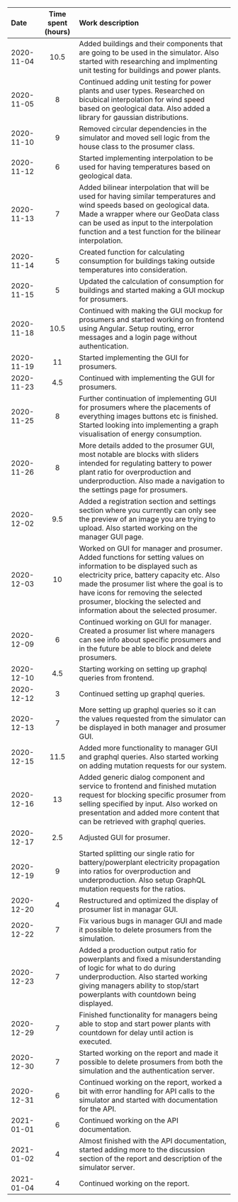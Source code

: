 | Date | Time spent (hours) | Work description  |
| :--- | :---: | :--- |
|2020-11-04| 10.5 | Added buildings and their components that are going to be used in the simulator. Also started with researching and implmenting unit testing for buildings and power plants.
|2020-11-05| 8 | Continued adding unit testing for power plants and user types. Researched on bicubical interpolation for wind speed based on geological data. Also added a library for gaussian distributions.
|2020-11-10| 9 | Removed circular dependencies in the simulator and moved sell logic from the house class to the prosumer class.
|2020-11-12| 6 | Started implementing interpolation to be used for having temperatures based on geological data.
|2020-11-13| 7 | Added bilinear interpolation that will be used for having similar temperatures and wind speeds based on geological data. Made a wrapper where our GeoData class can be used as input to the interpolation function and a test function for the bilinear interpolation. 
|2020-11-14| 5 | Created function for calculating consumption for buildings taking outside temperatures into consideration.
|2020-11-15| 5 | Updated the calculation of consumption for buildings and started making a GUI mockup for prosumers.
|2020-11-18| 10.5 | Continued with making the GUI mockup for prosumers and started working on frontend using Angular. Setup routing, error messages and a login page without authentication.
|2020-11-19| 11 | Started implementing the GUI for prosumers.
|2020-11-23| 4.5| Continued with implementing the GUI for prosumers.
|2020-11-25| 8 | Further continuation of implementing GUI for prosumers where the placements of everything images buttons etc is finished. Started looking into implementing a graph visualisation of energy consumption.
|2020-11-26| 8 | More details added to the prosumer GUI, most notable are blocks with sliders intended for regulating battery to power plant ratio for overproduction and underproduction. Also made a navigation to the settings page for prosumers.
|2020-12-02| 9.5 | Added a registration section and settings section where you currently can only see the preview of an image you are trying to upload. Also started working on the manager GUI page.
|2020-12-03| 10 | Worked on GUI for manager and prosumer. Added functions for setting values on information to be displayed such as electricity price, battery capacity etc. Also made the prosumer list where the goal is to have icons for removing the selected prosumer, blocking the selected and information about the selected prosumer.
|2020-12-09| 6 | Continued working on GUI for manager. Created a prosumer list where managers can see info about specific prosumers and in the future be able to block and delete prosumers.
|2020-12-10| 4.5 | Starting working on setting up graphql queries from frontend.
|2020-12-12| 3 | Continued setting up graphql queries.
|2020-12-13| 7 | More setting up graphql queries so it can the values requested from the simulator can be displayed in both manager and prosumer GUI.
|2020-12-15| 11.5 | Added more functionality to manager GUI and graphql queries. Also started working on adding mutation requests for our system.
|2020-12-16| 13 | Added generic dialog component and service to frontend and finished mutation request for blocking specific prosumer from selling specified by input. Also worked on presentation and added more content that can be retrieved with graphql queries.
|2020-12-17| 2.5 | Adjusted GUI for prosumer.
|2020-12-19| 9 | Started splitting our single ratio for battery/powerplant electricity propagation into ratios for overproduction and underproduction. Also setup GraphQL mutation requests for the ratios.
|2020-12-20| 4 | Restructured and optimized the display of prosumer list in managar GUI.
|2020-12-22| 7 | Fix various bugs in manager GUI and made it possible to delete prosumers from the simulation.
|2020-12-23| 7 | Added a production output ratio for powerplants and fixed a misunderstanding of logic for what to do during underproduction. Also started working giving managers ability to stop/start powerplants with countdown being displayed.
|2020-12-29| 7 | Finished functionality for managers being able to stop and start power plants with countdown for delay until action is executed.
|2020-12-30| 7 | Started working on the report and made it possible to delete prosumers from both the simulation and the authentication server.
|2020-12-31| 6 | Continued working on the report, worked a bit with error handling for API calls to the simulator  and started with documentation for the API.
|2021-01-01| 6 | Continued working on the API documentation.
|2021-01-02| 4 | Almost finished with the API documentation, started adding more to the discussion section of the report and description of the simulator server.
|2021-01-04| 4 | Continued working on the report.
